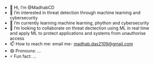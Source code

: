 - 👋 Hi, I’m @MadhabCD
- 👀 I’m interested in threat detection through machine learning and cybersecurity
- 🌱 I’m currently learning machine learning, phython and cybersecurity
- 💞️ I’m looking to collaborate on threat dectection using ML in real time and apply ML to protect applications and systems from unauthorise access
- 📫 How to reach me: email me- madhab.das2109@gmail.com
- 😄 Pronouns: ...
- ⚡ Fun fact: ...

<!---
MadhabCD/MadhabCD is a ✨ special ✨ repository because its `README.md` (this file) appears on your GitHub profile.
You can click the Preview link to take a look at your changes.
--->
